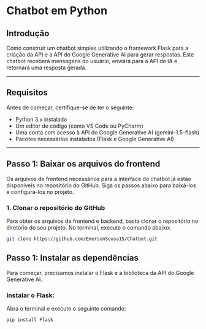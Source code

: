 # Chatbot em Python

## Introdução
Como construir um chatbot simples utilizando o framework Flask para a criação da API e a API do Google Generative AI para gerar respostas. Este chatbot receberá mensagens do usuário, enviará para a API de IA e retornará uma resposta gerada.

---

## Requisitos
Antes de começar, certifique-se de ter o seguinte:
- Python 3.x instalado
- Um editor de código (como VS Code ou PyCharm)
- Uma conta com acesso à API do Google Generative AI (gemini-1.5-flash)
- Pacotes necessários instalados (Flask e Google Generative AI)

---

## Passo 1: Baixar os arquivos do frontend

Os arquivos de frontend necessários para a interface do chatbot já estão disponíveis no repositório do GitHub. Siga os passos abaixo para baixá-los e configurá-los no projeto.

### 1. Clonar o repositório do GitHub
Para obter os arquivos de frontend e backend, basta clonar o repositório no diretório do seu projeto. No terminal, execute o comando abaixo:

```bash
git clone https://github.com/EmersonSousa15/Chatbot.git
```

## Passo 1: Instalar as dependências
Para começar, precisamos instalar o Flask e a biblioteca da API do Google Generative AI.

### Instalar o Flask:
Abra o terminal e execute o seguinte comando:

```bash
pip install Flask
```
